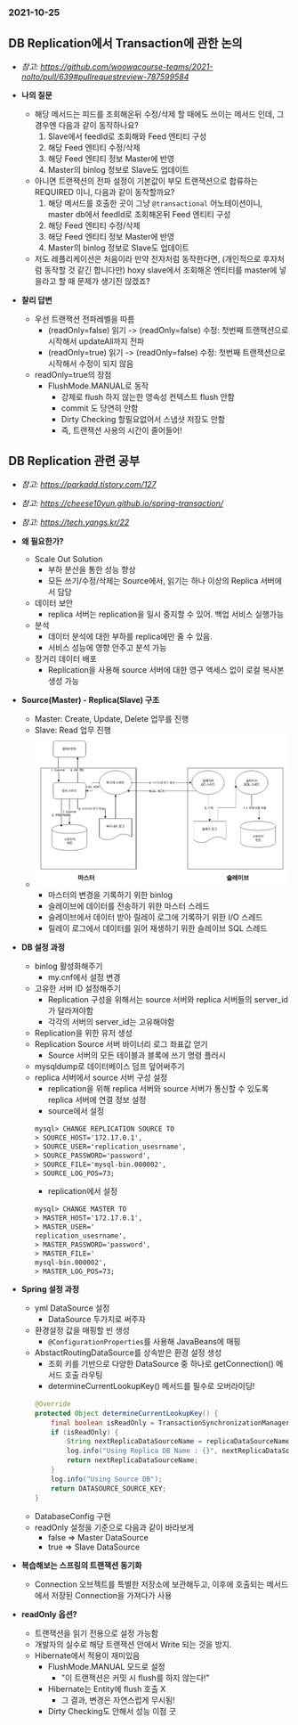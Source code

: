 ### 2021-10-25

## DB Replication에서 Transaction에 관한 논의
- *참고: https://github.com/woowacourse-teams/2021-nolto/pull/639#pullrequestreview-787599584*
- **나의 질문**
    - 해당 메서드는 피드를 조회해온뒤 수정/삭제 할 때에도 쓰이는 메서드 인데, 그 경우엔 다음과 같이 동작하나요?
        1. Slave에서 feedId로 조회해와 Feed 엔티티 구성
        2. 해당 Feed 엔티티 수정/삭제
        3. 해당 Feed 엔티티 정보 Master에 반영
        4. Master의 binlog 정보로 Slave도 업데이트
    - 아니면 트랜잭션의 전파 설정이 기본값이 부모 트랜잭션으로 합류하는 REQUIRED 이니, 다음과 같이 동작할까요?
        1. 해당 메서드를 호출한 곳이 그냥 `@transactional` 어노테이션이니, master db에서 feedId로 조회해온뒤 Feed 엔티티 구성
        2. 해당 Feed 엔티티 수정/삭제
        3. 해당 Feed 엔티티 정보 Master에 반영
        4. Master의 binlog 정보로 Slave도 업데이트
    - 저도 레플리케이션은 처음이라 만약 전자처럼 동작한다면, (개인적으로 후자처럼 동작할 것 같긴 합니다만) hoxy slave에서 조회해온 엔티티를 master에 넣을라고 할 때 문제가 생기진 않겠죠?

- **찰리 답변**
    - 우선 트랜잭션 전파레벨을 따름
        - (readOnly=false) 읽기 -> (readOnly=false) 수정: 첫번째 트랜잭션으로 시작해서 updateAll까지 전파
        - (readOnly=true) 읽기 -> (readOnly=false) 수정: 첫번째 트랜잭션으로 시작해서 수정이 되지 않음
    - readOnly=true의 장점
        - FlushMode.MANUAL로 동작
            - 강제로 flush 하지 않는한 영속성 컨텍스트 flush 안함
            - commit 도 당연히 안함
            - Dirty Checking 할필요없어서 스냅샷 저장도 안함
            - 즉, 트랜잭션 사용의 시간이 줄어들어!

## DB Replication 관련 공부
- *참고: https://parkadd.tistory.com/127*
- *참고: https://cheese10yun.github.io/spring-transaction/*
- *참고: https://tech.yangs.kr/22*
- **왜 필요한가?**
    - Scale Out Solution
        - 부하 분산을 통한 성능 향상
        - 모든 쓰기/수정/삭제는 Source에서, 읽기는 하나 이상의 Replica 서버에서 담당
    - 데이터 보안
        - replica 서버는 replication을 일시 중지할 수 있어. 백업 서비스 실행가능
    - 분석    
        - 데이터 분석에 대한 부하를 replica에만 줄 수 있음. 
        - 서비스 성능에 영향 안주고 분석 가능
    - 장거리 데이터 배포
        - Replication을 사용해 source 서버에 대한 영구 액세스 없이 로컬 복사본 생성 가능

- **Source(Master) - Replica(Slave) 구조**
    - Master: Create, Update, Delete 업무를 진행
    - Slave: Read 업무 진행
    - ![](../image/2021-10-25-db-replication.png)
        - 마스터의 변경을 기록하기 위한 binlog
        - 슬레이브에 데이터를 전송하기 위한 마스터 스레드
        - 슬레이브에서 데이터 받아 릴레이 로그에 기록하기 위한 I/O 스레드
        - 릴레이 로그에서 데이터를 읽어 재생하기 위한 슬레이브 SQL 스레드

- **DB 설정 과정**
    - binlog 활성화해주기
        - my.cnf에서 설정 변경
    - 고유한 서버 ID 설정해주기
        - Replication 구성을 위해서는 source 서버와 replica 서버들의 server_id가 달라져야함
        - 각각의 서버의 server_id는 고유해야함
    - Replication을 위한 유저 생성
    - Replication Source 서버 바이너리 로그 좌표값 얻기
        - Source 서버의 모든 테이블과 블록에 쓰기 명령 플러시
    - mysqldump로 데이터베이스 덤프 덮어써주기
    - replica 서버에서 source 서버 구성 설정
        - replication을 위해 replica 서버와 source 서버가 통신할 수 있도록 replica 서버에 연결 정보 설정
        - source에서 설정
        ```mysql
        mysql> CHANGE REPLICATION SOURCE TO
        > SOURCE_HOST='172.17.0.1',
        > SOURCE_USER='replication_usesrname',
        > SOURCE_PASSWORD='password',
        > SOURCE_FILE='mysql-bin.000002',
        > SOURCE_LOG_POS=73;
        ```
        - replication에서 설정
        ```mysql
        mysql> CHANGE MASTER TO
        > MASTER_HOST='172.17.0.1',
        > MASTER_USER='
        replication_usesrname',
        > MASTER_PASSWORD='password',
        > MASTER_FILE='
        mysql-bin.000002',
        > MASTER_LOG_POS=73;
        ```

- **Spring 설정 과정**
    - yml DataSource 설정
        - DataSource 두가지로 써주자
    - 환경설정 값을 매핑할 빈 생성
        - `@ConfigurationProperties`를 사용해 JavaBeans에 매핑
    - AbstactRoutingDataSource를 상속받은 환경 설정 생성
        - 조회 키를 기반으로 다양한 DataSource 중 하나로 getConnection() 메서드 호출 라우팅
        - determineCurrentLookupKey() 메서드를 필수로 오버라이딩!
        ```java
        @Override
        protected Object determineCurrentLookupKey() {
            final boolean isReadOnly = TransactionSynchronizationManager.isCurrentTransactionReadOnly();
            if (isReadOnly) {
                String nextReplicaDataSourceName = replicaDataSourceNames.getNextName();
                log.info("Using Replica DB Name : {}", nextReplicaDataSourceName);
                return nextReplicaDataSourceName;
            }
            log.info("Using Source DB");
            return DATASOURCE_SOURCE_KEY;
        }
        ```
    - DatabaseConfig 구현
    - readOnly 설정을 기준으로 다음과 같이 바라보게
        - false => Master DataSource
        - true => Slave DataSource
    
- **복습해보는 스프링의 트랜잭션 동기화**
    - Connection 오브젝트를 특별한 저장소에 보관해두고, 이후에 호출되는 메서드에서 저장된 Connection을 가져다가 사용

- **readOnly 옵션?**
    - 트랜잭션을 읽기 전용으로 설정 가능함
    - 개발자의 실수로 해당 트랜잭션 안에서 Write 되는 것을 방지. 
    - Hibernate에서 적용이 재미있음
        - FlushMode.MANUAL 모드로 설정
            - "이 트랜잭션은 커밋 시 flush를 하지 않는다!"
        - Hibernate는 Entity에 flush 호출 X
            - 그 결과, 변경은 자연스럽게 무시됨!
        - Dirty Checking도 안해서 성능 이점 굿 
